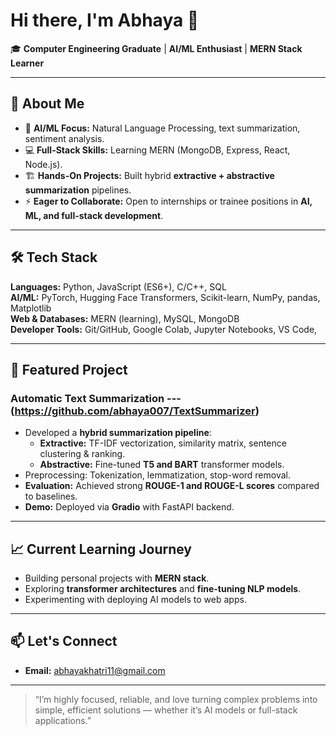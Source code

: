 # Hi there, I'm Abhaya 👋  

🎓 **Computer Engineering Graduate** | **AI/ML Enthusiast** | **MERN Stack Learner**  

---

## 🚀 About Me
- 🧠 **AI/ML Focus:** Natural Language Processing, text summarization, sentiment analysis.  
- 💻 **Full-Stack Skills:** Learning MERN (MongoDB, Express, React, Node.js).  
- 🏗 **Hands-On Projects:** Built hybrid **extractive + abstractive summarization** pipelines.  
- ⚡ **Eager to Collaborate:** Open to internships or trainee positions in **AI, ML, and full-stack development**.  

---

## 🛠 Tech Stack
**Languages:** Python, JavaScript (ES6+), C/C++, SQL  
**AI/ML:** PyTorch, Hugging Face Transformers, Scikit-learn, NumPy, pandas, Matplotlib   
**Web & Databases:** MERN (learning), MySQL, MongoDB  
**Developer Tools:** Git/GitHub, Google Colab, Jupyter Notebooks, VS Code,   

---

## 🌟 Featured Project
### Automatic Text Summarization --- (https://github.com/abhaya007/TextSummarizer)
- Developed a **hybrid summarization pipeline**:
  - **Extractive:** TF-IDF vectorization, similarity matrix, sentence clustering & ranking.
  - **Abstractive:** Fine-tuned **T5 and BART** transformer models.
- Preprocessing: Tokenization, lemmatization, stop-word removal.
- **Evaluation:** Achieved strong **ROUGE-1 and ROUGE-L scores** compared to baselines.
- **Demo:** Deployed via **Gradio** with FastAPI backend.

---

## 📈 Current Learning Journey
- Building personal projects with **MERN stack**.
- Exploring **transformer architectures** and **fine-tuning NLP models**.
- Experimenting with deploying AI models to web apps.

---

## 📫 Let's Connect  
- **Email:** abhayakhatri11@gmail.com  

---

> “I’m highly focused, reliable, and love turning complex problems into simple, efficient solutions — whether it’s AI models or full-stack applications.”
